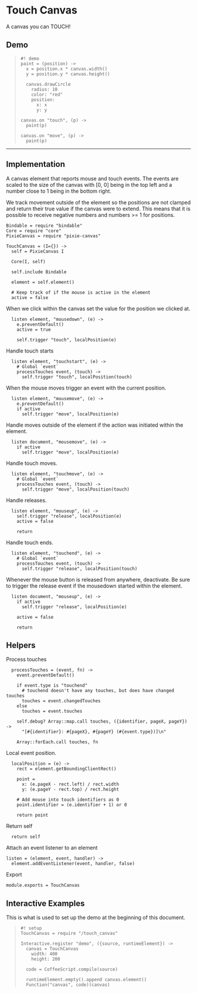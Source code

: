 Touch Canvas
============

A canvas you can TOUCH!

Demo
----

>     #! demo
>     paint = (position) ->
>       x = position.x * canvas.width()
>       y = position.y * canvas.height()
>
>       canvas.drawCircle
>         radius: 10
>         color: "red"
>         position:
>           x: x
>           y: y
>
>     canvas.on "touch", (p) ->
>       paint(p)
>
>     canvas.on "move", (p) ->
>       paint(p)

----

Implementation
--------------

A canvas element that reports mouse and touch events. The events
are scaled to the size of the canvas with [0, 0] being in the top
left and a number close to 1 being in the bottom right.

We track movement outside of the element so the positions are not
clamped and return their true value if the canvas were to extend.
This means that it is possible to receive negative numbers and
numbers >= 1 for positions.

    Bindable = require "bindable"
    Core = require "core"
    PixieCanvas = require "pixie-canvas"

    TouchCanvas = (I={}) ->
      self = PixieCanvas I

      Core(I, self)

      self.include Bindable

      element = self.element()

      # Keep track of if the mouse is active in the element
      active = false

When we click within the canvas set the value for the position we clicked at.

      listen element, "mousedown", (e) ->
        e.preventDefault()
        active = true

        self.trigger "touch", localPosition(e)

Handle touch starts

      listen element, "touchstart", (e) ->
        # Global `event`
        processTouches event, (touch) ->
          self.trigger "touch", localPosition(touch)

When the mouse moves trigger an event with the current position.

      listen element, "mousemove", (e) ->
        e.preventDefault()
        if active
          self.trigger "move", localPosition(e)

Handle moves outside of the element if the action was initiated within the element.

      listen document, "mousemove", (e) ->
        if active
          self.trigger "move", localPosition(e)

Handle touch moves.

      listen element, "touchmove", (e) ->
        # Global `event`
        processTouches event, (touch) ->
          self.trigger "move", localPosition(touch)

Handle releases.

      listen element, "mouseup", (e) ->
        self.trigger "release", localPosition(e)
        active = false

        return

Handle touch ends.

      listen element, "touchend", (e) ->
        # Global `event`
        processTouches event, (touch) ->
          self.trigger "release", localPosition(touch)

Whenever the mouse button is released from anywhere, deactivate. Be sure to
trigger the release event if the mousedown started within the element.

      listen document, "mouseup", (e) ->
        if active
          self.trigger "release", localPosition(e)

        active = false

        return

Helpers
-------

Process touches

      processTouches = (event, fn) ->
        event.preventDefault()

        if event.type is "touchend"
          # touchend doesn't have any touches, but does have changed touches
          touches = event.changedTouches
        else
          touches = event.touches

        self.debug? Array::map.call touches, ({identifier, pageX, pageY}) ->
          "[#{identifier}: #{pageX}, #{pageY} (#{event.type})]\n"

        Array::forEach.call touches, fn

Local event position.

      localPosition = (e) ->
        rect = element.getBoundingClientRect()

        point =
          x: (e.pageX - rect.left) / rect.width
          y: (e.pageY - rect.top) / rect.height

        # Add mouse into touch identifiers as 0
        point.identifier = (e.identifier + 1) or 0

        return point

Return self

      return self

Attach an event listener to an element

    listen = (element, event, handler) ->
      element.addEventListener(event, handler, false)

Export

    module.exports = TouchCanvas

Interactive Examples
--------------------

This is what is used to set up the demo at the beginning of this document.

>     #! setup
>     TouchCanvas = require "/touch_canvas"
>
>     Interactive.register "demo", ({source, runtimeElement}) ->
>       canvas = TouchCanvas
>         width: 400
>         height: 200
>
>       code = CoffeeScript.compile(source)
>
>       runtimeElement.empty().append canvas.element()
>       Function("canvas", code)(canvas)
